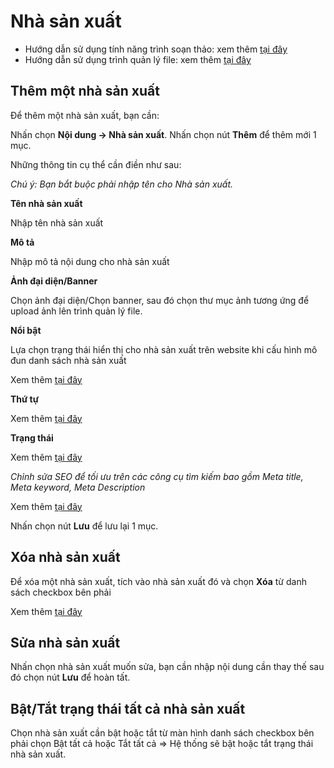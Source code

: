 # Nhà sản xuất

- Hướng dẫn sử dụng tính năng trình soạn thảo: xem thêm [tại đây](https://pisale.osd.vn/docs/common/tinymce)
- Hướng dẫn sử dụng trình quản lý file: xem thêm [tại đây](https://pisale.osd.vn/docs/common/finder)

## Thêm một nhà sản xuất

Để thêm một nhà sản xuất, bạn cần:

Nhấn chọn **Nội dung -> Nhà sản xuất**. Nhấn chọn nút **Thêm** để thêm mới 1 mục.

Những thông tin cụ thể cần điền như sau:

_Chú ý: Bạn bắt buộc phải nhập tên cho Nhà sản xuất._

**Tên nhà sản xuất**

Nhập tên nhà sản xuất

**Mô tả**

Nhập mô tả nội dung cho nhà sản xuất

**Ảnh đại diện/Banner**

Chọn ảnh đại diện/Chọn banner, sau đó chọn thư mục ảnh tương ứng để upload ảnh lên trình quản lý file.

**Nổi bật**

Lựa chọn trạng thái hiển thị cho nhà sản xuất trên website khi cấu hình mô đun danh sách nhà sản xuất

Xem thêm [tại đây](https://pisale.osd.vn/docs/common/logic#m%E1%BB%A5c-n%E1%BB%95i-b%E1%BA%ADt)

**Thứ tự**

Xem thêm [tại đây](https://pisale.osd.vn/docs/common/logic#th%E1%BB%A9-t%E1%BB%B1-s%E1%BA%AFp-x%E1%BA%BFp-l%C3%A0-s%E1%BB%91-ch%E1%BB%89-%C4%91%E1%BB%8Bnh)

**Trạng thái**

Xem thêm [tại đây](https://pisale.osd.vn/docs/common/logic#tr%E1%BA%A1ng-th%C3%A1i)

_Chỉnh sửa SEO để tối ưu trên các công cụ tìm kiếm bao gồm Meta title, Meta keyword, Meta Description_

Xem thêm [tại đây](https://pisale.osd.vn/docs/seo/serp)

Nhấn chọn nút **Lưu** để lưu lại 1 mục.

## Xóa nhà sản xuất

Để xóa một nhà sản xuất, tích vào nhà sản xuất đó và chọn **Xóa** từ danh sách checkbox bên phải

Xem thêm [tại đây](https://pisale.osd.vn/docs/common/logic#x%C3%B3a-c%C3%A1c-m%E1%BB%A5c-c%C3%A1c-th%C3%A0nh-ph%E1%BA%A7n-th%C3%B4ng-tin)

## Sửa nhà sản xuất

Nhấn chọn nhà sản xuất muốn sửa, bạn cần nhập nội dung cần thay thế sau đó chọn nút **Lưu** để hoàn tất.

## Bật/Tắt trạng thái tất cả nhà sản xuất

Chọn nhà sản xuất cần bật hoặc tắt từ màn hình danh sách checkbox bên phải chọn Bật tất cả hoặc Tắt tất cả => Hệ thống sẽ bật hoặc tắt trạng thái nhà sản xuất.